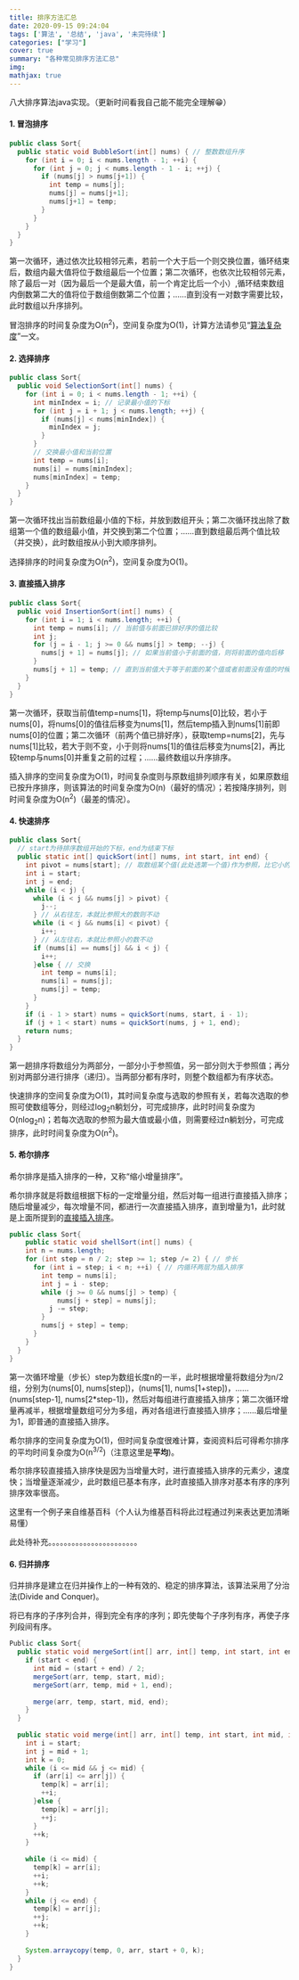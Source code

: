 ```yaml
---
title: 排序方法汇总
date: 2020-09-15 09:24:04
tags: ['算法', '总结', 'java', '未完待续']
categories: ["学习"]
cover: true
summary: "各种常见排序方法汇总"
img:
mathjax: true
---
```


八大排序算法java实现。（更新时间看我自己能不能完全理解&#x1F601;）

#### 1. 冒泡排序

```java
public class Sort{
  public static void BubbleSort(int[] nums) { // 整数数组升序
    for (int i = 0; i < nums.length - 1; ++i) {
      for (int j = 0; j < nums.length - 1 - i; ++j) {
        if (nums[j] > nums[j+1]) {
          int temp = nums[j];
          nums[j] = nums[j+1];
          nums[j+1] = temp;
        }
      }
    }
  }
}
```

第一次循环，通过依次比较相邻元素，若前一个大于后一个则交换位置，循环结束后，数组内最大值将位于数组最后一个位置；第二次循环，也依次比较相邻元素，除了最后一对（因为最后一个是最大值，前一个肯定比后一个小）,循环结束数组内倒数第二大的值将位于数组倒数第二个位置；……直到没有一对数字需要比较，此时数组以升序排列。

冒泡排序的时间复杂度为O(n<sup>2</sup>)，空间复杂度为O(1)，计算方法请参见“[算法复杂度](https://scycy2.github.io/2020/07/29/算法复杂度/)”一文。

#### 2. 选择排序

```java
public class Sort{
  public void SelectionSort(int[] nums) {
    for (int i = 0; i < nums.length - 1; ++i) {
      int minIndex = i; // 记录最小值的下标
      for (int j = i + 1; j < nums.length; ++j) {
        if (nums[j] < nums[minIndex]) {
          minIndex = j;
        }
      }
      // 交换最小值和当前位置
      int temp = nums[i];
      nums[i] = nums[minIndex];
      nums[minIndex] = temp;
    }
  }
}
```

第一次循环找出当前数组最小值的下标，并放到数组开头；第二次循环找出除了数组第一个值的数组最小值，并交换到第二个位置；……直到数组最后两个值比较（并交换），此时数组按从小到大顺序排列。

选择排序的时间复杂度为O(n<sup>2</sup>)，空间复杂度为O(1)。

<h4><span id="3">3. 直接插入排序</span></h4>

```java
public class Sort{
  public void InsertionSort(int[] nums) {
    for (int i = 1; i < nums.length; ++i) {
      int temp = nums[i]; // 当前值与前面已排好序的值比较
      int j;
      for (j = i - 1; j >= 0 && nums[j] > temp; --j) {
        nums[j + 1] = nums[j]; // 如果当前值小于前面的值，则将前面的值向后移
      }
      nums[j + 1] = temp; // 直到当前值大于等于前面的某个值或者前面没有值的时候，将该值插入
    }
  }
}
```

第一次循环，获取当前值temp=nums[1]，将temp与nums[0]比较，若小于nums[0]，将nums[0]的值往后移变为nums[1]，然后temp插入到nums[1]前即nums[0]的位置；第二次循环（前两个值已排好序），获取temp=nums[2]，先与nums[1]比较，若大于则不变，小于则将nums[1]的值往后移变为nums[2]，再比较temp与nums[0]并重复之前的过程；……最终数组以升序排序。

插入排序的空间复杂度为O(1)，时间复杂度则与原数组排列顺序有关，如果原数组已按升序排序，则该算法的时间复杂度为O(n)（最好的情况）；若按降序排列，则时间复杂度为O(n<sup>2</sup>)（最差的情况）。

#### 4. 快速排序

```java
public class Sort{
  // start为待排序数组开始的下标，end为结束下标
  public static int[] quickSort(int[] nums, int start, int end) {
    int pivot = nums[start]; // 取数组某个值(此处选第一个值)作为参照，比它小的放在它左边，大的放在右边
    int i = start;
    int j = end;
    while (i < j) {
      while (i < j && nums[j] > pivot) {
        j--;
      } // 从右往左，本就比参照大的数则不动
      while (i < j && nums[i] < pivot) {
        i++;
      } // 从左往右，本就比参照小的数不动
      if (nums[i] == nums[j] && i < j) {
        i++;
      }else { // 交换
        int temp = nums[i];
        nums[i] = nums[j];
        nums[j] = temp;
      }
    }
    if (i - 1 > start) nums = quickSort(nums, start, i - 1); 
    if (j + 1 < start) nums = quickSort(nums, j + 1, end);
    return nums;
  }
}
```

第一趟排序将数组分为两部分，一部分小于参照值，另一部分则大于参照值；再分别对两部分进行排序（递归）。当两部分都有序时，则整个数组都为有序状态。

快速排序的空间复杂度为O(1)，其时间复杂度与选取的参照有关，若每次选取的参照可使数组等分，则经过log<sub>2</sub>n躺划分，可完成排序，此时时间复杂度为O(nlog<sub>2</sub>n)；若每次选取的参照为最大值或最小值，则需要经过n躺划分，可完成排序，此时时间复杂度为O(n<sup>2</sup>)。

#### 5. 希尔排序

希尔排序是插入排序的一种，又称“缩小增量排序”。

希尔排序就是将数组根据下标的一定增量分组，然后对每一组进行直接插入排序；随后增量减少，每次增量不同，都进行一次直接插入排序，直到增量为1，此时就是上面所提到的[直接插入排序](#3)。

```java
public class Sort{
	public static void shellSort(int[] nums) {
  	int n = nums.length;
    for (int step = n / 2; step >= 1; step /= 2) { // 步长
      for (int i = step; i < n; ++i) { // 内循环两层为插入排序
        int temp = nums[i];
        int j = i - step;
      	while (j >= 0 && nums[j] > temp) {
        	nums[j + step] = nums[j];
          j -= step;
        }
        nums[j + step] = temp;
      }
   	}
  }
}
```

第一次循环增量（步长）step为数组长度n的一半，此时根据增量将数组分为n/2组，分别为(nums[0], nums[step])，(nums[1], nums[1+step])，……(nums[step-1], nums[2*step-1])，然后对每组进行直接插入排序；第二次循环增量再减半，根据增量数组可分为多组，再对各组进行直接插入排序；……最后增量为1，即普通的直接插入排序。

希尔排序的空间复杂度为O(1)，但时间复杂度很难计算，查阅资料后可得希尔排序的平均时间复杂度为O(n<sup>3/2</sup>)（注意这里是<strong>平均</strong>)。

希尔排序较直接插入排序快是因为当增量大时，进行直接插入排序的元素少，速度快；当增量逐渐减少，此时数组已基本有序，此时直接插入排序对基本有序的序列排序效率很高。

这里有一个例子来自维基百科（个人认为维基百科将此过程通过列来表达更加清晰易懂）

此处待补充。。。。。。。。。。。。。。。。。。。。。。。

<h4>6. 归并排序</h4>

归并排序是建立在归并操作上的一种有效的、稳定的排序算法，该算法采用了分治法(Divide and Conquer)。

将已有序的子序列合并，得到完全有序的序列；即先使每个子序列有序，再使子序列段间有序。

```java
Public class Sort{
  public static void mergeSort(int[] arr, int[] temp, int start, int end) {
    if (start < end) {
      int mid = (start + end) / 2;
      mergeSort(arr, temp, start, mid);
      mergeSort(arr, temp, mid + 1, end);
      
      merge(arr, temp, start, mid, end);
    }
  }
  
  public static void merge(int[] arr, int[] temp, int start, int mid, int end) {
    int i = start;
    int j = mid + 1;
    int k = 0;
    while (i <= mid && j <= mid) {
      if (arr[i] <= arr[j]) {
        temp[k] = arr[i];
        ++i;
      }else {
        temp[k] = arr[j];
        ++j;
      }
      ++k;
    }
    
    while (i <= mid) {
      temp[k] = arr[i];
      ++i;
      ++k;
    }
    while (j <= end) {
      temp[k] = arr[j];
      ++j;
      ++k;
    }
    
    System.arraycopy(temp, 0, arr, start + 0, k);
  }
}
```

